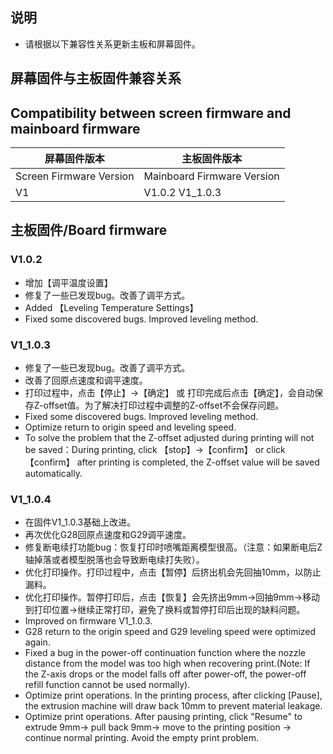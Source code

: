 ## 说明
- 请根据以下兼容性关系更新主板和屏幕固件。

## 屏幕固件与主板固件兼容关系
## Compatibility between screen firmware and mainboard firmware

| 屏幕固件版本 | 主板固件版本 |
|-------------------------|----------------------------|
| Screen Firmware Version | Mainboard Firmware Version |
|           V1            |        V1.0.2 V1_1.0.3       |



## 主板固件/Board firmware
### V1.0.2
- 增加【调平温度设置】
- 修复了一些已发现bug。改善了调平方式。
- Added 【Leveling Temperature Settings】
- Fixed some discovered bugs. Improved leveling method.

### V1_1.0.3
- 修复了一些已发现bug。改善了调平方式。
- 改善了回原点速度和调平速度。
- 打印过程中，点击【停止】→【确定】 或 打印完成后点击【确定】，会自动保存Z-offset值。为了解决打印过程中调整的Z-offset不会保存问题。
- Fixed some discovered bugs. Improved leveling method.
- Optimize return to origin speed and leveling speed.
- To solve the problem that the Z-offset adjusted during printing will not be saved：During printing, click 【stop】→【confirm】 or click 【confirm】 after printing is completed, the Z-offset value will be saved automatically. 

### V1_1.0.4
- 在固件V1_1.0.3基础上改进。
- 再次优化G28回原点速度和G29调平速度。
- 修复断电续打功能bug：恢复打印时喷嘴距离模型很高。（注意：如果断电后Z轴掉落或者模型脱落也会导致断电续打失败）。
- 优化打印操作。打印过程中，点击【暂停】后挤出机会先回抽10mm，以防止漏料。
- 优化打印操作。暂停打印后，点击【恢复】会先挤出9mm→回抽9mm→移动到打印位置→继续正常打印，避免了换料或暂停打印后出现的缺料问题。
- Improved on firmware V1_1.0.3.
- G28 return to the origin speed and G29 leveling speed were optimized again.
- Fixed a bug in the power-off continuation function where the nozzle distance from the model was too high when recovering print.(Note: If the Z-axis drops or the model falls off after power-off, the power-off refill function cannot be used normally).
- Optimize print operations. In the printing process, after clicking [Pause], the extrusion machine will draw back 10mm to prevent material leakage.
- Optimize print operations. After pausing printing, click "Resume" to extrude 9mm→ pull back 9mm→ move to the printing position → continue normal printing. Avoid the empty print problem.


